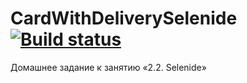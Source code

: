 # CardWithDeliverySelenide [![Build status](https://ci.appveyor.com/api/projects/status/7aesn6o714el2bdf/branch/main?svg=true)](https://ci.appveyor.com/project/lenoxxinbox/cardwithdeliveryselenide/branch/main)

Домашнее задание к занятию «2.2. Selenide»
